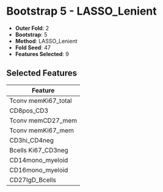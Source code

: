 # Bootstrap 5 - LASSO_Lenient

- **Outer Fold**: 2
- **Bootstrap**: 5
- **Method**: LASSO_Lenient
- **Fold Seed**: 47
- **Features Selected**: 9

## Selected Features

| Feature |
|---------|
| Tconv memKi67_total |
| CD8pos_CD3 |
| Tconv memCD27_mem |
| Tconv memKi67_mem |
| CD3hi_CD4neg |
| Bcells Ki67_CD3neg |
| CD14mono_myeloid |
| CD16mono_myeloid |
| CD27IgD_Bcells |

